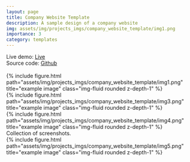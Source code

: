 ```yaml
---
layout: page
title: Company Website Template
description: A sample design of a company website
img: assets/img/projects_imgs/company_website_template/img1.png
importance: 3
category: templates
---
```




<div class="d-flex flex-column">
<div>Live demo: <a href="https://o2sa.github.io/lawyerOfficeWebsite/dist/index.html">Live</a> </div>
<div>Source code: <a href="https://github.com/O2sa/lawyerOfficeWebsite">Github</a> </div>
</div>
<br>

<div class="row">
    <div class="col-sm mt-3 mt-md-0">
        {% include figure.html path="assets/img/projects_imgs/company_website_template/img1.png" title="example image" class="img-fluid rounded z-depth-1" %}
    </div>
    <div class="col-sm mt-3 mt-md-0">
        {% include figure.html path="assets/img/projects_imgs/company_website_template/img3.png" title="example image" class="img-fluid rounded z-depth-1" %}
    </div>
    <div class="col-sm mt-3 mt-md-0">
        {% include figure.html path="assets/img/projects_imgs/company_website_template/img4.png" title="example image" class="img-fluid rounded z-depth-1" %}
    </div>
</div>
<div class="caption">
   Collection of screenshots.

</div>
<div class="row">
    <div class="col-sm mt-3 mt-md-0">
        {% include figure.html path="assets/img/projects_imgs/company_website_template/img5.png" title="example image" class="img-fluid rounded z-depth-1" %}
    </div>
</div>
